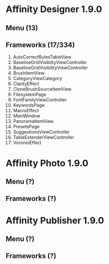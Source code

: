 # Affinity Designer 1.9.0
## Menu (13)
## Frameworks (17/334)
 1. AutoCorrectRulesTableView
 1. BaselineGridVisibiityViewController
 1. BaselineGridVisibilityViewController
 1. BrushItemView
 1. CategoryViewCategory
 1. ClarityEffect
 1. CloneBrushSourceItemView
 1. FilesystemPage
 1. FontFamilyViewController
 1. KeywordsPage
 1. MacroEffect
 1. MainWindow
 1. PanoramaItemView
 1. PresetsPage
 1. SuggestionsViewController
 1. TableExtenderViewController
 1. VoronoiEffect
# Affinity Photo 1.9.0
## Menu (?)
## Frameworks (?)
# Affinity Publisher 1.9.0
## Menu (?)
## Frameworks (?)
